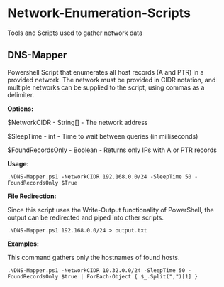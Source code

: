 # Network-Enumeration-Scripts
Tools and Scripts used to gather network data

## DNS-Mapper
Powershell Script that enumerates all host records (A and PTR) in a provided network. The network must be provided in CIDR notation, and multiple networks can be supplied to the script, using commas as a delimiter.

**Options:**

$NetworkCIDR - String[] - The network address

$SleepTime - int - Time to wait between queries (in milliseconds)

$FoundRecordsOnly - Boolean - Returns only IPs with A or PTR records

**Usage:** 

`.\DNS-Mapper.ps1 -NetworkCIDR 192.168.0.0/24 -SleepTime 50 -FoundRecordsOnly $True`

**File Redirection:**

Since this script uses the Write-Output functionality of PowerShell, the output can be redirected and piped into other scripts.

`.\DNS-Mapper.ps1 192.168.0.0/24 > output.txt` 

**Examples:**

This command gathers only the hostnames of found hosts.

`.\DNS-Mapper.ps1 -NetworkCIDR 10.32.0.0/24 -SleepTime 50 -FoundRecordsOnly $true | ForEach-Object { $_.Split(",")[1] }`
